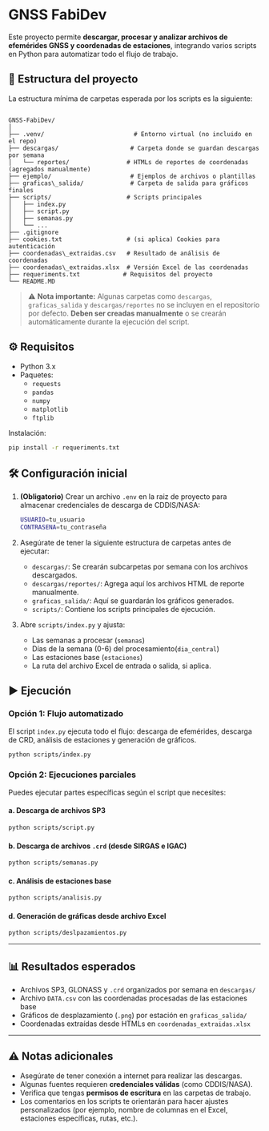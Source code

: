 


# GNSS FabiDev

Este proyecto permite **descargar, procesar y analizar archivos de efemérides GNSS y coordenadas de estaciones**, integrando varios scripts en Python para automatizar todo el flujo de trabajo.


## 📁 Estructura del proyecto

La estructura mínima de carpetas esperada por los scripts es la siguiente:

```

GNSS-FabiDev/
│
├── .venv/                         # Entorno virtual (no incluido en el repo)
├── descargas/                    # Carpeta donde se guardan descargas por semana
│   └── reportes/                # HTMLs de reportes de coordenadas (agregados manualmente)
├── ejemplo/                      # Ejemplos de archivos o plantillas
├── graficas\_salida/             # Carpeta de salida para gráficos finales
├── scripts/                     # Scripts principales
│   ├── index.py
│   ├── script.py
│   ├── semanas.py
│   └── ...
├── .gitignore
├── cookies.txt                  # (si aplica) Cookies para autenticación
├── coordenadas\_extraidas.csv   # Resultado de análisis de coordenadas
├── coordenadas\_extraidas.xlsx  # Versión Excel de las coordenadas
├── requeriments.txt            # Requisitos del proyecto
└── README.MD
```


> ⚠️ **Nota importante:** Algunas carpetas como `descargas`, `graficas_salida` y `descargas/reportes` no se incluyen en el repositorio por defecto. **Deben ser creadas manualmente** o se crearán automáticamente durante la ejecución del script.


## ⚙️ Requisitos

- Python 3.x
- Paquetes:
  - `requests`
  - `pandas`
  - `numpy`
  - `matplotlib`
  - `ftplib`

Instalación:

```bash
pip install -r requeriments.txt
````



## 🛠️ Configuración inicial

1. **(Obligatorio)** Crear un archivo `.env` en la raiz de proyecto para almacenar credenciales de descarga de CDDIS/NASA:

   ```bash
   USUARIO=tu_usuario
   CONTRASENA=tu_contraseña
   ```

2. Asegúrate de tener la siguiente estructura de carpetas antes de ejecutar:

   * `descargas/`: Se crearán subcarpetas por semana con los archivos descargados.
   * `descargas/reportes/`: Agrega aquí los archivos HTML de reporte manualmente.
   * `graficas_salida/`: Aquí se guardarán los gráficos generados.
   * `scripts/`: Contiene los scripts principales de ejecución.

3. Abre `scripts/index.py` y ajusta:

   * Las semanas a procesar (`semanas`)
   * Días de la semana (0-6) del procesamiento(`dia_central`)
   * Las estaciones base (`estaciones`)
   * La ruta del archivo Excel de entrada o salida, si aplica.



## ▶️ Ejecución

### Opción 1: Flujo automatizado

El script `index.py` ejecuta todo el flujo: descarga de efemérides, descarga de CRD, análisis de estaciones y generación de gráficos.

```bash
python scripts/index.py
```



### Opción 2: Ejecuciones parciales

Puedes ejecutar partes específicas según el script que necesites:

#### a. Descarga de archivos SP3

```bash
python scripts/script.py
```

#### b. Descarga de archivos `.crd` (desde SIRGAS e IGAC)

```bash
python scripts/semanas.py
```

#### c. Análisis de estaciones base

```bash
python scripts/analisis.py
```

#### d. Generación de gráficas desde archivo Excel

```bash
python scripts/deslpazamientos.py
```

---

## 📊 Resultados esperados

* Archivos SP3, GLONASS y `.crd` organizados por semana en `descargas/`
* Archivo `DATA.csv` con las coordenadas procesadas de las estaciones base
* Gráficos de desplazamiento (`.png`) por estación en `graficas_salida/`
* Coordenadas extraídas desde HTMLs en `coordenadas_extraidas.xlsx`

---

## ⚠️ Notas adicionales

* Asegúrate de tener conexión a internet para realizar las descargas.
* Algunas fuentes requieren **credenciales válidas** (como CDDIS/NASA).
* Verifica que tengas **permisos de escritura** en las carpetas de trabajo.
* Los comentarios en los scripts te orientarán para hacer ajustes personalizados (por ejemplo, nombre de columnas en el Excel, estaciones específicas, rutas, etc.).
